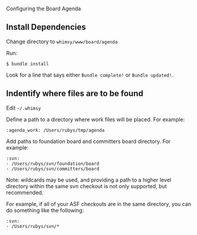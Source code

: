 Configuring the Board Agenda

Install Dependencies
--------------------

Change directory to `whimsy/www/board/agenda`

Run:

```
$ bundle install
```

Look for a line that says either `Bundle complete!` or `Bundle updated!`.

Indentify where files are to be found
-------------------------------------

Edit `~/.whimsy`

Define a path to a directory where work files will be placed.  For example:

```
:agenda_work: /Users/rubys/tmp/agenda
```

Add paths to foundation board and committers board directory.  For example:

```
:svn:
- /Users/rubys/svn/foundation/board
- /Users/rubys/svn/committers/board
```

Note: wildcards may be used, and providing a path to a higher level directory
within the same svn checkout is not only supported, but recommended.

For example, if all of your ASF checkouts are in the same directory, you can
do something like the following:

```
:svn:
- /Users/rubys/svn/*
```

